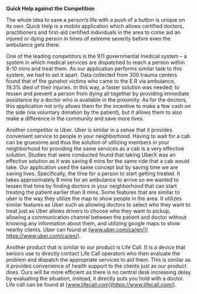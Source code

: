 **Quick Help against the Competition**

The whole idea to save a person’s life with a push of a button is unique on its own. Quick Help is a mobile application which allows certified doctors, practitioners and first-aid certified individuals in the area to come aid an injured or dying person in times of extreme severity before even the ambulance gets there. 

One of the leading competitors is the 911 governmental medical system – a system in which medical services are dispatched to reach a person within 8-10 mins and treat them. As our application performs similar task to this system, we had to set it apart. Data collected from 300 trauma centers found that of the gunshot victims who came to the E.R via ambulance, 19.3% died of their injuries. In this way, a faster solution was needed; to lessen and prevent a person from dying all together by providing immediate assistance by a doctor who is available in the proximity. As for the doctors, this application not only allows them for the incentive to make a few cash on the side (via voluntary donation by the patient), but it allows them to also make a difference in the community and save more lives.

Another competitor is Uber. Uber is similar in a sense that it provides convenient service to people in your neighborhood. Having to wait for a cab can be gruesome and thus the solution of utilizing members in your neighborhood for providing the same services as a cab is a very effective solution. Studies that were conducted found that taking UberX was an effective solution as it was saving 6 mins for the same ride that a cab would take. Our application used the same concept but by saving time we are saving lives. Specifically, the time for a person to start getting treated. It takes approximately 8 mins for an ambulance to arrive so we wanted to lessen that time by finding doctors in your neighborhood that can start treating the patient earlier than 8 mins. Some features that are similar to uber is the way they utilize the map to show people in the area. It utilizes similar features as Uber such as allowing doctors to select who they want to treat just as Uber allows drivers to choose who they want to pickup, allowing a communication channel between the patient and doctor without knowing any information about them, and utilizing google maps to show nearby clients. Uber can found at [www.uber.com/ca/en/]( https://www.uber.com/ca/en/).

Another product that is similar to our product is Life Call. It is a device that seniors use to directly contact Life Call operators who then evaluate the problem and dispatch the appropriate services to aid them. This is similar as it provides convenience of health support to the clients just as our product does. Ours will be more efficient as there is no central desk increasing delay by evaluating the situation, instead, it directly puts you hold with a doctor. Life call can be found at [www.lifecall.com](https://www.lifecall.com/).
